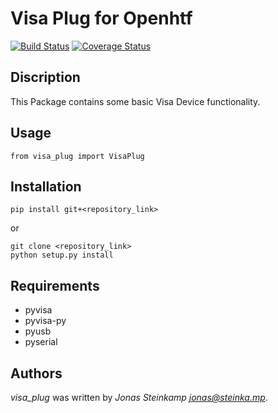 # Visa Plug for Openhtf
[![Build Status](https://travis-ci.org/jo-nas/visa_plug.svg?branch=master)](https://travis-ci.org/jo-nas/visa_plug) [![Coverage Status](https://coveralls.io/repos/github/jo-nas/visa_plug/badge.svg?branch=master)](https://coveralls.io/github/jo-nas/visa_plug?branch=master)

## Discription
This Package contains some basic Visa Device functionality.

## Usage
```
from visa_plug import VisaPlug
```

## Installation
```
pip install git+<repository_link>
```
or
```
git clone <repository_link>
python setup.py install
```

## Requirements
- pyvisa
- pyvisa-py
- pyusb
- pyserial

## Authors
*visa_plug* was written by *Jonas Steinkamp <jonas@steinka.mp>*.
